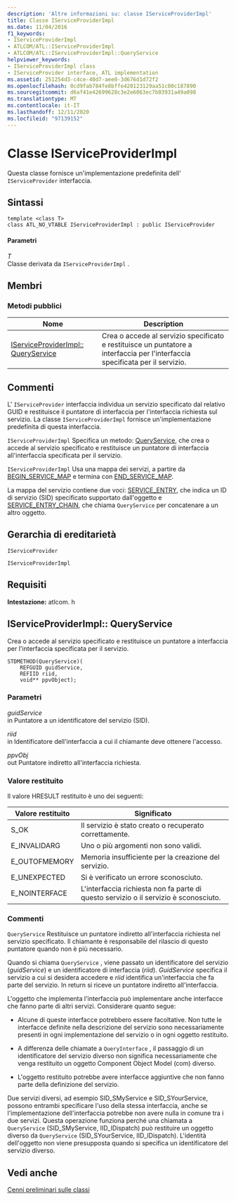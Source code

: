 ```yaml
---
description: 'Altre informazioni su: classe IServiceProviderImpl'
title: Classe IServiceProviderImpl
ms.date: 11/04/2016
f1_keywords:
- IServiceProviderImpl
- ATLCOM/ATL::IServiceProviderImpl
- ATLCOM/ATL::IServiceProviderImpl::QueryService
helpviewer_keywords:
- IServiceProviderImpl class
- IServiceProvider interface, ATL implementation
ms.assetid: 251254d3-c4ce-40d7-aee0-3d676d1d72f2
ms.openlocfilehash: 0cd9fab784fe8bffe420123129aa51c80c187890
ms.sourcegitcommit: d6af41e42699628c3e2e6063ec7b03931a49a098
ms.translationtype: MT
ms.contentlocale: it-IT
ms.lasthandoff: 12/11/2020
ms.locfileid: "97139152"
---
```

# <a name="iserviceproviderimpl-class"></a>Classe IServiceProviderImpl

Questa classe fornisce un'implementazione predefinita dell' `IServiceProvider` interfaccia.

## <a name="syntax"></a>Sintassi

```
template <class T>
class ATL_NO_VTABLE IServiceProviderImpl : public IServiceProvider
```

#### <a name="parameters"></a>Parametri

*T*<br/>
Classe derivata da `IServiceProviderImpl` .

## <a name="members"></a>Membri

### <a name="public-methods"></a>Metodi pubblici

|Nome|Description|
|----------|-----------------|
|[IServiceProviderImpl:: QueryService](#queryservice)|Crea o accede al servizio specificato e restituisce un puntatore a interfaccia per l'interfaccia specificata per il servizio.|

## <a name="remarks"></a>Commenti

L' `IServiceProvider` interfaccia individua un servizio specificato dal relativo GUID e restituisce il puntatore di interfaccia per l'interfaccia richiesta sul servizio. La classe `IServiceProviderImpl` fornisce un'implementazione predefinita di questa interfaccia.

`IServiceProviderImpl` Specifica un metodo: [QueryService](#queryservice), che crea o accede al servizio specificato e restituisce un puntatore di interfaccia all'interfaccia specificata per il servizio.

`IServiceProviderImpl` Usa una mappa dei servizi, a partire da [BEGIN_SERVICE_MAP](service-map-macros.md#begin_service_map) e termina con [END_SERVICE_MAP](service-map-macros.md#end_service_map).

La mappa del servizio contiene due voci: [SERVICE_ENTRY](service-map-macros.md#service_entry), che indica un ID di servizio (SID) specificato supportato dall'oggetto e [SERVICE_ENTRY_CHAIN](service-map-macros.md#service_entry_chain), che chiama `QueryService` per concatenare a un altro oggetto.

## <a name="inheritance-hierarchy"></a>Gerarchia di ereditarietà

`IServiceProvider`

`IServiceProviderImpl`

## <a name="requirements"></a>Requisiti

**Intestazione:** atlcom. h

## <a name="iserviceproviderimplqueryservice"></a><a name="queryservice"></a> IServiceProviderImpl:: QueryService

Crea o accede al servizio specificato e restituisce un puntatore a interfaccia per l'interfaccia specificata per il servizio.

```
STDMETHOD(QueryService)(
    REFGUID guidService,
    REFIID riid,
    void** ppvObject);
```

### <a name="parameters"></a>Parametri

*guidService*<br/>
in Puntatore a un identificatore del servizio (SID).

*riid*<br/>
in Identificatore dell'interfaccia a cui il chiamante deve ottenere l'accesso.

*ppvObj*<br/>
out Puntatore indiretto all'interfaccia richiesta.

### <a name="return-value"></a>Valore restituito

Il valore HRESULT restituito è uno dei seguenti:

|Valore restituito|Significato|
|------------------|-------------|
|S_OK|Il servizio è stato creato o recuperato correttamente.|
|E_INVALIDARG|Uno o più argomenti non sono validi.|
|E_OUTOFMEMORY|Memoria insufficiente per la creazione del servizio.|
|E_UNEXPECTED|Si è verificato un errore sconosciuto.|
|E_NOINTERFACE|L'interfaccia richiesta non fa parte di questo servizio o il servizio è sconosciuto.|

### <a name="remarks"></a>Commenti

`QueryService` Restituisce un puntatore indiretto all'interfaccia richiesta nel servizio specificato. Il chiamante è responsabile del rilascio di questo puntatore quando non è più necessario.

Quando si chiama `QueryService` , viene passato un identificatore del servizio (*guidService*) e un identificatore di interfaccia (*riid*). *GuidService* specifica il servizio a cui si desidera accedere e *riid* identifica un'interfaccia che fa parte del servizio. In return si riceve un puntatore indiretto all'interfaccia.

L'oggetto che implementa l'interfaccia può implementare anche interfacce che fanno parte di altri servizi. Considerare quanto segue:

- Alcune di queste interfacce potrebbero essere facoltative. Non tutte le interfacce definite nella descrizione del servizio sono necessariamente presenti in ogni implementazione del servizio o in ogni oggetto restituito.

- A differenza delle chiamate a `QueryInterface` , il passaggio di un identificatore del servizio diverso non significa necessariamente che venga restituito un oggetto Component Object Model (com) diverso.

- L'oggetto restituito potrebbe avere interfacce aggiuntive che non fanno parte della definizione del servizio.

Due servizi diversi, ad esempio SID_SMyService e SID_SYourService, possono entrambi specificare l'uso della stessa interfaccia, anche se l'implementazione dell'interfaccia potrebbe non avere nulla in comune tra i due servizi. Questa operazione funziona perché una chiamata a `QueryService` (SID_SMyService, IID_IDispatch) può restituire un oggetto diverso da `QueryService` (SID_SYourService, IID_IDispatch). L'identità dell'oggetto non viene presupposta quando si specifica un identificatore del servizio diverso.

## <a name="see-also"></a>Vedi anche

[Cenni preliminari sulle classi](../../atl/atl-class-overview.md)

